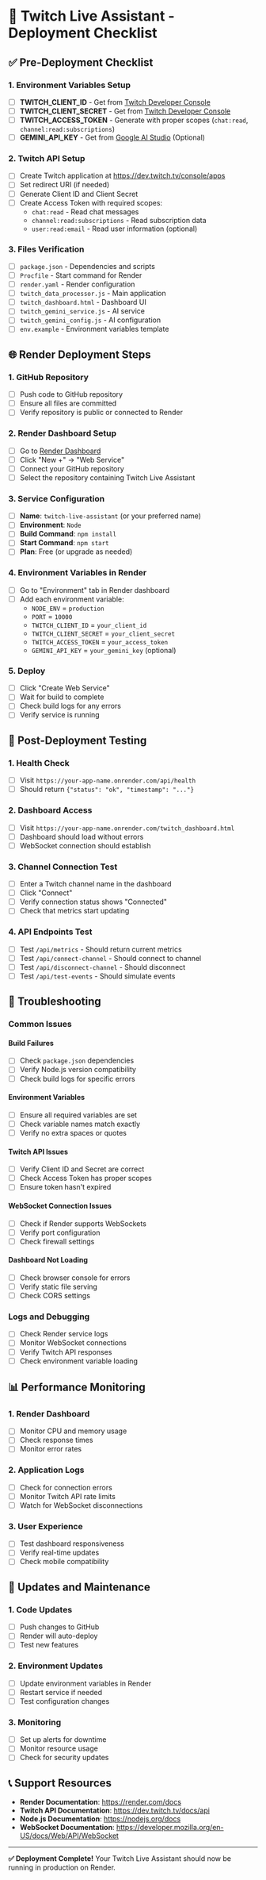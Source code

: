 # 🚀 Twitch Live Assistant - Deployment Checklist

## ✅ Pre-Deployment Checklist

### 1. **Environment Variables Setup**
- [ ] **TWITCH_CLIENT_ID** - Get from [Twitch Developer Console](https://dev.twitch.tv/console/apps)
- [ ] **TWITCH_CLIENT_SECRET** - Get from [Twitch Developer Console](https://dev.twitch.tv/console/apps)
- [ ] **TWITCH_ACCESS_TOKEN** - Generate with proper scopes (`chat:read`, `channel:read:subscriptions`)
- [ ] **GEMINI_API_KEY** - Get from [Google AI Studio](https://makersuite.google.com/app/apikey) (Optional)

### 2. **Twitch API Setup**
- [ ] Create Twitch application at https://dev.twitch.tv/console/apps
- [ ] Set redirect URI (if needed)
- [ ] Generate Client ID and Client Secret
- [ ] Create Access Token with required scopes:
  - `chat:read` - Read chat messages
  - `channel:read:subscriptions` - Read subscription data
  - `user:read:email` - Read user information (optional)

### 3. **Files Verification**
- [ ] `package.json` - Dependencies and scripts
- [ ] `Procfile` - Start command for Render
- [ ] `render.yaml` - Render configuration
- [ ] `twitch_data_processor.js` - Main application
- [ ] `twitch_dashboard.html` - Dashboard UI
- [ ] `twitch_gemini_service.js` - AI service
- [ ] `twitch_gemini_config.js` - AI configuration
- [ ] `env.example` - Environment variables template

## 🌐 Render Deployment Steps

### 1. **GitHub Repository**
- [ ] Push code to GitHub repository
- [ ] Ensure all files are committed
- [ ] Verify repository is public or connected to Render

### 2. **Render Dashboard Setup**
- [ ] Go to [Render Dashboard](https://dashboard.render.com)
- [ ] Click "New +" → "Web Service"
- [ ] Connect your GitHub repository
- [ ] Select the repository containing Twitch Live Assistant

### 3. **Service Configuration**
- [ ] **Name**: `twitch-live-assistant` (or your preferred name)
- [ ] **Environment**: `Node`
- [ ] **Build Command**: `npm install`
- [ ] **Start Command**: `npm start`
- [ ] **Plan**: Free (or upgrade as needed)

### 4. **Environment Variables in Render**
- [ ] Go to "Environment" tab in Render dashboard
- [ ] Add each environment variable:
  - `NODE_ENV` = `production`
  - `PORT` = `10000`
  - `TWITCH_CLIENT_ID` = `your_client_id`
  - `TWITCH_CLIENT_SECRET` = `your_client_secret`
  - `TWITCH_ACCESS_TOKEN` = `your_access_token`
  - `GEMINI_API_KEY` = `your_gemini_key` (optional)

### 5. **Deploy**
- [ ] Click "Create Web Service"
- [ ] Wait for build to complete
- [ ] Check build logs for any errors
- [ ] Verify service is running

## 🔧 Post-Deployment Testing

### 1. **Health Check**
- [ ] Visit `https://your-app-name.onrender.com/api/health`
- [ ] Should return `{"status": "ok", "timestamp": "..."}`

### 2. **Dashboard Access**
- [ ] Visit `https://your-app-name.onrender.com/twitch_dashboard.html`
- [ ] Dashboard should load without errors
- [ ] WebSocket connection should establish

### 3. **Channel Connection Test**
- [ ] Enter a Twitch channel name in the dashboard
- [ ] Click "Connect"
- [ ] Verify connection status shows "Connected"
- [ ] Check that metrics start updating

### 4. **API Endpoints Test**
- [ ] Test `/api/metrics` - Should return current metrics
- [ ] Test `/api/connect-channel` - Should connect to channel
- [ ] Test `/api/disconnect-channel` - Should disconnect
- [ ] Test `/api/test-events` - Should simulate events

## 🐛 Troubleshooting

### Common Issues

#### **Build Failures**
- [ ] Check `package.json` dependencies
- [ ] Verify Node.js version compatibility
- [ ] Check build logs for specific errors

#### **Environment Variables**
- [ ] Ensure all required variables are set
- [ ] Check variable names match exactly
- [ ] Verify no extra spaces or quotes

#### **Twitch API Issues**
- [ ] Verify Client ID and Secret are correct
- [ ] Check Access Token has proper scopes
- [ ] Ensure token hasn't expired

#### **WebSocket Connection Issues**
- [ ] Check if Render supports WebSockets
- [ ] Verify port configuration
- [ ] Check firewall settings

#### **Dashboard Not Loading**
- [ ] Check browser console for errors
- [ ] Verify static file serving
- [ ] Check CORS settings

### **Logs and Debugging**
- [ ] Check Render service logs
- [ ] Monitor WebSocket connections
- [ ] Verify Twitch API responses
- [ ] Check environment variable loading

## 📊 Performance Monitoring

### 1. **Render Dashboard**
- [ ] Monitor CPU and memory usage
- [ ] Check response times
- [ ] Monitor error rates

### 2. **Application Logs**
- [ ] Check for connection errors
- [ ] Monitor Twitch API rate limits
- [ ] Watch for WebSocket disconnections

### 3. **User Experience**
- [ ] Test dashboard responsiveness
- [ ] Verify real-time updates
- [ ] Check mobile compatibility

## 🔄 Updates and Maintenance

### 1. **Code Updates**
- [ ] Push changes to GitHub
- [ ] Render will auto-deploy
- [ ] Test new features

### 2. **Environment Updates**
- [ ] Update environment variables in Render
- [ ] Restart service if needed
- [ ] Test configuration changes

### 3. **Monitoring**
- [ ] Set up alerts for downtime
- [ ] Monitor resource usage
- [ ] Check for security updates

## 📞 Support Resources

- **Render Documentation**: https://render.com/docs
- **Twitch API Documentation**: https://dev.twitch.tv/docs/api
- **Node.js Documentation**: https://nodejs.org/docs
- **WebSocket Documentation**: https://developer.mozilla.org/en-US/docs/Web/API/WebSocket

---

**✅ Deployment Complete!** Your Twitch Live Assistant should now be running in production on Render.
